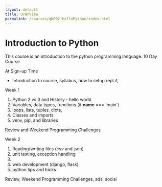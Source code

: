 ```yaml
---
layout: default
title: Overview
permalink: /courses/qb002-HelloPython/index.html
---
```

# Introduction to Python
This course is an introduction to the python programming language. 10 Day Course


At Sign-up Time

* Introduction to course, syllabus, how to setup repl.it,


Week 1

1. Python 2 vs 3 and History - hello world
2. Variables, data types, functions (if __name__ === 'main')
3. loops, lists, tuples, dicts,
4. Classes and imports
5. venv, pip, and libraries

Review and Weekend Programming Challenges


Week 2

1. Reading/writing files (csv and json)
2. unit testing, exception handling
3.
4. web development (django, flask)
5. python tips and tricks

Review, Weekend Programming Challenges, ads, social
